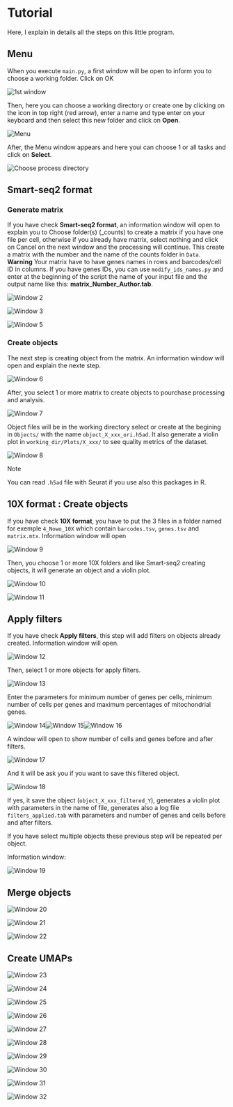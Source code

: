 # Tutorial

Here, I explain in details all the steps on this little program.

## Menu
When you execute `main.py`, a first window will be open to inform you to choose a working folder. Click on OK

![1st window](Images_tutorial/1.png)

Then, here you can choose a working directory or create one by clicking on the icon in top right (red arrow), enter a name and type enter on your keyboard and then select this new folder and click on **Open**.

![Menu](Images_tutorial/2.png)

After, the Menu window appears and here youi can choose 1 or all tasks and click on **Select**.

![Choose process directory](Images_tutorial/3.png)

## Smart-seq2 format

### Generate matrix
If you have check **Smart-seq2 format**, an information window will open to explain you to Choose folder(s) (_counts) to create a matrix if you have one file per cell, otherwise if you already have matrix, select nothing and click on Cancel on the next window and the processing will continue. This create a matrix with the number and the name of the counts folder in `Data`.
**Warning** Your matrix have to have genes names in rows and barcodes/cell ID in columns. If you have genes IDs, you can use `modify_ids_names.py` and enter at the beginning of the script the name of your input file and the output name like this: **matrix_Number_Author.tab**.

![Window 2](Images_tutorial/4.png) 

![Window 3](Images_tutorial/6.png)

![Window 5](Images_tutorial/7.png)

### Create objects
The next step is creating object from the matrix. An information window will open and explain the nexte step.

![Window 6](Images_tutorial/8.png)

After, you select 1 or more matrix to create objects to pourchase processing and analysis.

![Window 7](Images_tutorial/10.png)

Object files will be in the working directory select or create at the begining in `Objects/` with the name `object_X_xxx_ori.h5ad`. It also generate a violin plot in `working_dir/Plots/X_xxx/` to see quality metrics of the dataset.

![Window 8](Images_tutorial/11.png)

  > [!NOTE] 
  > You can read `.h5ad` file with Seurat if you use also this packages in R.

## 10X format : Create objects
If you have check **10X format**, you have to put the 3 files in a folder named for exemple `4_Nowo_10X` which contain `barcodes.tsv`, `genes.tsv` and `matrix.mtx`.
Information window will open

![Window 9](Images_tutorial/12.png)

Then, you choose 1 or more 10X folders and like Smart-seq2 creating objects, it will generate an object and a violin plot.

![Window 10](Images_tutorial/13.png)

![Window 11](Images_tutorial/14.png)

## Apply filters
If you have check **Apply filters**, this step will add filters on objects already created.
Information window will open.

![Window 12](Images_tutorial/15.png)

Then, select 1 or more objects for apply filters.

![Window 13](Images_tutorial/16.png)

Enter the parameters for minimum number of genes per cells, minimum number of cells per genes and maximum percentages of mitochondrial genes.

![Window 14](Images_tutorial/17.png)![Window 15](Images_tutorial/18.png)![Window 16](Images_tutorial/19.png)

A window will open to show number of cells and genes before and after filters.

![Window 17](Images_tutorial/20.png)

And it will be ask you if you want to save this filtered object.

![Window 18](Images_tutorial/21.png)

If yes, it save the object (`object_X_xxx_filtered_Y`), generates a violin plot with parameters in the name of file, generates also a log file `filters_applied.tab` with parameters and number of genes and cells before and after filters.

If you have select multiple objects these previous step will be repeated per object.

Information window:

![Window 19](Images_tutorial/22.png)

## Merge objects

![Window 20](Images_tutorial/23.png)

![Window 21](Images_tutorial/24.png)

![Window 22](Images_tutorial/25.png)



## Create UMAPs
![Window 23](Images_tutorial/26.png)

![Window 24](Images_tutorial/27.png)

![Window 25](Images_tutorial/28.png)

![Window 26](Images_tutorial/29.png)

![Window 27](Images_tutorial/30.png)

![Window 28](Images_tutorial/31.png)

![Window 29](Images_tutorial/32.png)

![Window 30](Images_tutorial/32.png)

![Window 31](Images_tutorial/33.png)

![Window 32](Images_tutorial/34.png)

